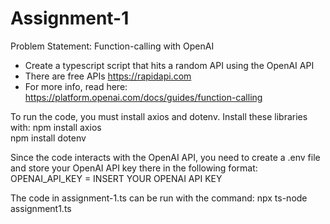 # Assignment-1
Problem Statement: Function-calling with OpenAI
- Create a typescript script that hits a random API using the OpenAI API
- There are free APIs https://rapidapi.com 
- For more info, read here: https://platform.openai.com/docs/guides/function-calling

To run the code, you must install axios and dotenv. Install these libraries with:
npm install axios               
npm install dotenv

Since the code interacts with the OpenAI API, you need to create a .env file and store your OpenAI API key there in the following format:
OPENAI_API_KEY = INSERT YOUR OPENAI API KEY

The code in assignment-1.ts can be run with the command:
npx ts-node assignment1.ts        
